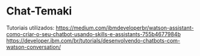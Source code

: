 # Chat-Temaki
Tutoriais utilizados:
https://medium.com/ibmdeveloperbr/watson-assistant-como-criar-o-seu-chatbot-usando-skills-e-assistants-755b4677984b
https://developer.ibm.com/br/tutorials/desenvolvendo-chatbots-com-watson-conversation/
